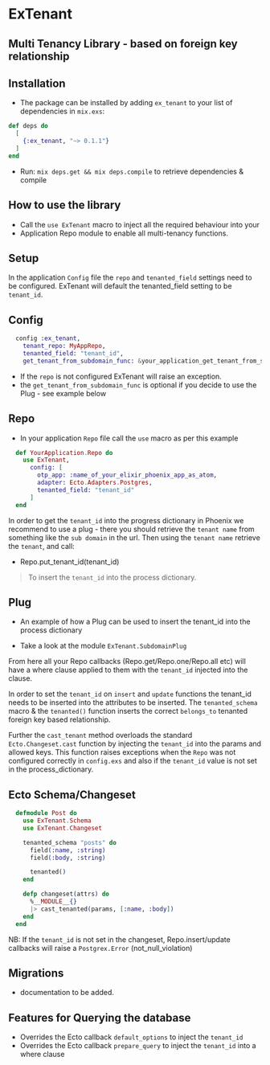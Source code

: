 # ExTenant

## Multi Tenancy Library - based on foreign key relationship

## Installation

- The package can be installed by adding `ex_tenant` to your list of dependencies in `mix.exs`:

```elixir
def deps do
  [
    {:ex_tenant, "~> 0.1.1"}
  ]
end
```

- Run: `mix deps.get && mix deps.compile` to retrieve dependencies & compile

## How to use the library

- Call the `use ExTenant` macro to inject all the required behaviour into your
- Application Repo module to enable all multi-tenancy functions.

Setup
-----

In the application `Config` file the `repo` and `tenanted_field` settings need to be configured.
ExTenant will default the tenanted_field setting to be `tenant_id`.

Config
------

```elixir
  config :ex_tenant,
    tenant_repo: MyAppRepo,
    tenanted_field: "tenant_id",
    get_tenant_from_subdomain_func: &your_application_get_tenant_from_subdomain_function/1
```

- If the `repo` is not configured ExTenant will raise an exception.
- the `get_tenant_from_subdomain_func` is optional if you decide to use the Plug - see example below

Repo
----

- In your application `Repo` file call the `use` macro as per this example

```elixir
  def YourApplication.Repo do
    use ExTenant,
      config: [
        otp_app: :name_of_your_elixir_phoenix_app_as_atom,
        adapter: Ecto.Adapters.Postgres,
        tenanted_field: "tenant_id"
      ]
  end
```

In order to get the `tenant_id` into the progress dictionary in Phoenix
we recommend to use a plug - there you should retrieve the `tenant name`
from something like the `sub domain` in the url. Then using the `tenant name`
retrieve the `tenant`, and call:

- Repo.put_tenant_id(tenant_id)

> To insert the `tenant_id` into the process dictionary.

Plug
----

- An example of how a Plug can be used to insert the tenant_id into the process dictionary

- Take a look at the module `ExTenant.SubdomainPlug`


From here all your Repo callbacks (Repo.get/Repo.one/Repo.all etc) will
have a where clause applied to them with the `tenant_id` injected into the clause.

In order to set the `tenant_id` on `insert` and `update` functions the tenant_id
needs to be inserted into the attributes to be inserted. The `tenanted_schema`
macro & the `tenanted()` function inserts the correct `belongs_to` tenanted foreign
key based relationship.

Further the `cast_tenant` method overloads the standard `Ecto.Changeset.cast` function
by injecting the `tenant_id` into the params and allowed keys. This function raises
exceptions when the `Repo` was not configured correctly in `config.exs` and also
if the `tenant_id` value is not set in the process_dictionary.

Ecto Schema/Changeset
---------------------

```elixir
  defmodule Post do
    use ExTenant.Schema
    use ExTenant.Changeset

    tenanted_schema "posts" do
      field(:name, :string)
      field(:body, :string)

      tenanted()
    end

    defp changeset(attrs) do
      %__MODULE__{}
      |> cast_tenanted(params, [:name, :body])
    end
  end
```

NB: If the `tenant_id` is not set in the changeset, Repo.insert/update callbacks will raise a `Postgrex.Error` (not_null_violation)

Migrations
----------

- documentation to be added.


## Features for Querying the database

- Overrides the Ecto callback `default_options` to inject the `tenant_id`
- Overrides the Ecto callback `prepare_query` to inject the `tenant_id` into a where clause


